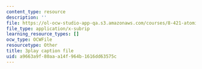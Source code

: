 ```yaml
---
content_type: resource
description: ''
file: https://ol-ocw-studio-app-qa.s3.amazonaws.com/courses/8-421-atomic-and-optical-physics-i-spring-2014/a9663a9f80aaa14f964b1616dd63575c_TcvY8Nt0ZGA.srt
file_type: application/x-subrip
learning_resource_types: []
ocw_type: OCWFile
resourcetype: Other
title: 3play caption file
uid: a9663a9f-80aa-a14f-964b-1616dd63575c
---
```

